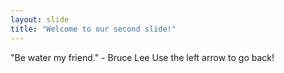 ```yaml
---
layout: slide
title: "Welcome to our second slide!"
---
```

"Be water my friend." - Bruce Lee
Use the left arrow to go back!
